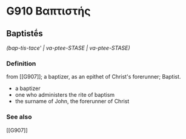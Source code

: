 # G910 Βαπτιστής

## Baptistḗs

_(bap-tis-tace' | va-ptee-STASE | va-ptee-STASE)_

### Definition

from [[G907]]; a baptizer, as an epithet of Christ's forerunner; Baptist.

- a baptizer
- one who administers the rite of baptism
- the surname of John, the forerunner of Christ

### See also

[[G907]]

